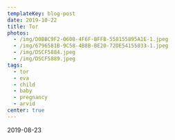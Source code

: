 ```yaml
---
templateKey: blog-post
date: 2019-10-22
title: Tor
photos:
  - /img/D0BBC9F2-0608-4F6F-BFFB-558155895A1E-1.jpeg
  - /img/6796581B-9C58-4B8B-BE20-72DE54155033-1.jpeg
  - /img/DSCF5884.jpeg
  - /img/DSCF5889.jpeg
tags:
  - tor
  - eva
  - child
  - baby
  - pregnancy
  - arvid
center: true
---
```


2019-08-23

